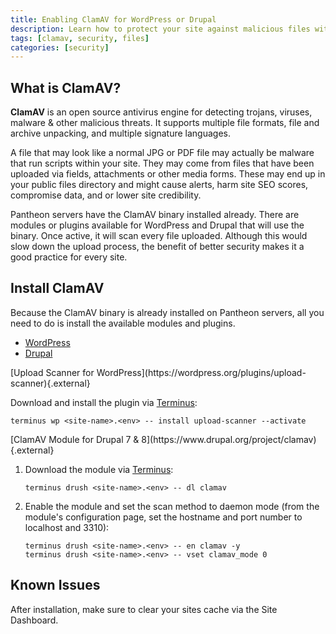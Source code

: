 ```yaml
---
title: Enabling ClamAV for WordPress or Drupal
description: Learn how to protect your site against malicious files with malware and other potential threats using ClamAV, an open source antivirus engine.
tags: [clamav, security, files]
categories: [security]
---
```


## What is ClamAV?

**ClamAV** is an open source antivirus engine for detecting trojans, viruses, malware & other malicious threats. It supports multiple file formats, file and archive unpacking, and multiple signature languages.

A file that may look like a normal JPG or PDF file may actually be malware that run scripts within your site. They may come from files that have been uploaded via fields, attachments or other media forms. These may end up in your public files directory and might cause alerts, harm site SEO scores, compromise data, and or lower site credibility.

Pantheon servers have the ClamAV binary installed already. There are modules or plugins available for WordPress and Drupal that will use the binary. Once active, it will scan every file uploaded. Although this would slow down the upload process, the benefit of better security makes it a good practice for every site.

## Install ClamAV

Because the ClamAV binary is already installed on Pantheon servers, all you need to do is install the available modules and plugins.

<!-- Nav tabs -->
  <ul class="nav nav-tabs" role="tablist">
    <!-- Active tab -->
    <li id="tab-1-id" role="presentation" class="active"><a href="#tab-1-anchor" aria-controls="tab-1-anchor" role="tab" data-toggle="tab">WordPress</a></li>
    <!-- 2nd Tab Nav -->
    <li id="tab-2-id" role="presentation"><a href="#tab-2-anchor" aria-controls="tab-2-anchor" role="tab" data-toggle="tab">Drupal</a></li>
  </ul>

<!-- Tab panes -->
<div class="tab-content">
<!-- Active pane content -->
<div role="tabpanel" class="tab-pane active" id="tab-1-anchor" markdown="1">
[Upload Scanner for WordPress](https://wordpress.org/plugins/upload-scanner){.external}

Download and install the plugin via [Terminus](/docs/terminus/):

```
terminus wp <site-name>.<env> -- install upload-scanner --activate
```
</div>


<!-- 2nd pane content -->
<div role="tabpanel" class="tab-pane" id="tab-2-anchor" markdown="1">
[ClamAV Module for Drupal 7 & 8](https://www.drupal.org/project/clamav){.external}

1. Download the module via [Terminus](/docs/terminus/):

   ```
   terminus drush <site-name>.<env> -- dl clamav
   ```

2. Enable the module and set the scan method to daemon mode (from the module's configuration page, set the hostname and port number to localhost and 3310):

    ```
    terminus drush <site-name>.<env> -- en clamav -y
    terminus drush <site-name>.<env> -- vset clamav_mode 0
    ```
    
</div>
</div>



## Known Issues

After installation, make sure to clear your sites cache via the Site Dashboard.
